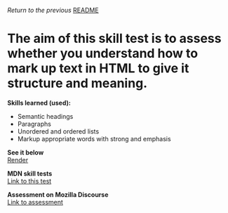 <span><i>Return to the previous</i> <a href="https://github.com/alexandre-j-dev/MDN-Mozilla-Developer-Network/tree/HTML/Test%20your%20skills:%20HTML%20text%20basics"> README</a></span>

<h1> The aim of this skill test is to assess whether you understand how to mark up text in HTML to give it structure and meaning. </h1>

<strong>Skills learned (used):</strong>
<ul>  
<li>Semantic headings</li>
<li>Paragraphs</li>
<li>Unordered and ordered lists</li>
<li>Markup appropriate words with strong and emphasis</li>  
</ul>

<strong>See it below</strong><br>
<a href="https://htmlpreview.github.io/?https://github.com/alexandre-j-dev/MDN-Mozilla-Developer-Network/blob/HTML/Test%20your%20skills:%20HTML%20text%20basics/index.html"> Render </a><br>

<strong>MDN skill tests</strong><br>
<a href="https://developer.mozilla.org/en-US/docs/Learn/HTML/Introduction_to_HTML/Test_your_skills:_HTML_text_basics"> Link to this test </a>

<strong>Assessment on Mozilla Discourse</strong><br>
<a href="https://discourse.mozilla.org/t/assessment-wanted-for-html-text-basics-skill-test-1/106331">Link to assessment </a>
